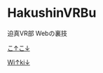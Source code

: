 # HakushinVRBu
迫真VR部 Webの裏技

[こ↑こ↓](https://rootsu1024x.github.io/HakushinVRBu/)

[Wi↑ki↓](https://github.com/rootsu1024x/HakushinVRBu/wiki)
